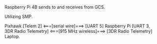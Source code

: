 Raspberry Pi 4B sends to and receives from GCS.

Utilizing SMP.

Pixhawk [Telem 2]    <===[serial wire]===>     [UART 5] Raspberry Pi [UART 3, 3DR Radio Telemetry]    <===[915 MHz wireless]===>    [3DR Radio Telemetry] Laptop.
